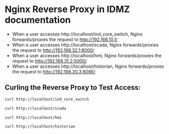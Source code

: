 # Nginx Reverse Proxy in IDMZ documentation

- When a user accesses http://localhost/ind_core_switch, Nginx forwards/proxies the request to http://192.168.10.1/
- When a user accesses http://localhost/scada, Nginx forwards/proxies the request to http://192.168.32.1:8000/
- When a user accesses http://localhost/hmi, Nginx forwards/proxies the request to http://192.168.31.2:5000/
- When a user accesses http://localhost/historian, Nginx forwards/proxies the request to http://192.168.20.3:8086/

## Curling the Reverse Proxy to Test Access:
``` bash
curl http://localhost/ind_core_switch

curl http://localhost/scada

curl http://localhost/hmi

curl http://localhost/historian
```

